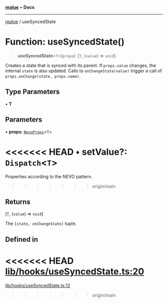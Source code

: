 [**realue**](../README.md) • **Docs**

***

[realue](../README.md) / useSyncedState

# Function: useSyncedState()

> **useSyncedState**\<`T`\>(`props`): [`T`, (`value`) => `void`]

Creates a state that is synced with its parent.
If `props.value` changes, the internal `state` is also updated.
Calls to `onChangeState(value)` trigger a call of `props.onChange(state, props.name)`.

## Type Parameters

• **T**

## Parameters

• **props**: [`NevoProps`](../type-aliases/NevoProps.md)\<`T`\>

<<<<<<< HEAD
• **setValue?**: `Dispatch`\<`T`\>
=======
Properties according to the NEVO pattern.
>>>>>>> origin/main

## Returns

[`T`, (`value`) => `void`]

The `[state, onChangeState]` tuple.

## Defined in

<<<<<<< HEAD
[lib/hooks/useSyncedState.ts:20](https://github.com/nevoland/realue/blob/cbce77129663d64110c6eeb5270a3b7841e0b453/lib/hooks/useSyncedState.ts#L20)
=======
[lib/hooks/useSyncedState.ts:12](https://github.com/nevoland/realue/blob/90be82ca388547f529d338e720e90d4eeb8b3263/lib/hooks/useSyncedState.ts#L12)
>>>>>>> origin/main
